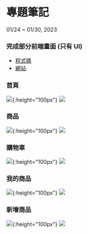 # 專題筆記
01/24 ~ 01/30, 2023

### 完成部分前端畫面 (只有 UI)

- [程式碼](https://github.com/wei06097/website-2)
- [網站](https://wei06097.github.io/website-2/pages/homepage/homepage.html)

### 首頁
![](https://i.imgur.com/vCvSh0J.png){:height="100px"}
![](https://i.imgur.com/r34s6wn.png)

### 商品
![](https://i.imgur.com/wbFiNyo.png){:height="100px"}
![](https://i.imgur.com/FU9SZCJ.png)

### 購物車
![](https://i.imgur.com/oVaMlpq.png){:height="100px"}
![](https://i.imgur.com/NKmGLeC.png)

### 我的商品
![](https://i.imgur.com/4RdOsXN.png){:height="100px"}
![](https://i.imgur.com/edyQT27.png)

### 新增商品
![](https://i.imgur.com/HGSIVsL.png){:height="100px"}
![](https://i.imgur.com/O2Er6cj.png)